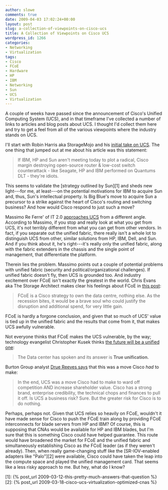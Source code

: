 ```yaml
---
author: slowe
comments: true
date: 2009-04-03 17:02:24+00:00
layout: post
slug: a-collection-of-viewpoints-on-cisco-ucs
title: A Collection of Viewpoints on Cisco UCS
wordpress_id: 1266
categories:
- Networking
- Virtualization
tags:
- Cisco
- FCoE
- Hardware
- HP
- IBM
- Networking
- Sun
- UCS
- Virtualization
---
```


A couple of weeks have passed since the announcement of Cisco's Unified Computing System (UCS), and in that timeframe I've collected a number of links to articles and blog posts about UCS. I thought I'd collect them here and try to get a feel from all of the various viewpoints where the industry stands on UCS.

I'll start with Robin Harris aka StorageMojo and his [initial take on UCS](http://storagemojo.com/2009/03/16/ciscos-unified-computing-system/). The one thing that jumped out at me about his article was this statement:

>If IBM, HP and Sun aren't meeting today to plot a radical, Cisco margin destroying open-source router & low-cost switch counterattack - like Seagate, HP and IBM performed on Quantums DLT - they're idiots.

This seems to validate the [strategy outlined by Sun][1] and sheds new light---for me, at least---on the potential motivations for IBM to acquire Sun and, thus, Sun's intellectual property. Is Big Blue's move to acquire Sun a precursor to a strike against the heart of Cisco's routing and switching business? And how would Cisco respond to just such a move?

Massimo Re Ferre' of IT 2.0 [approaches UCS](http://it20.info/blogs/main/archive/2009/03/31/203.aspx) from a different angle. According to Massimo, if you stop and really look at what you get from UCS, it's not terribly different from what you can get from other vendors. In fact, if you separate out the unified fabric, there really isn't a whole lot to distinguish UCS from other, similar solutions from HP, IBM, Dell, and Sun. And if you think about it, he's right---it's really only the unified fabric, along with the fabric extenders in the chassis and the single point of management, that differentiate the platform.

Therein lies the problem. Massimo points out a couple of potential problems with unified fabric (security and political/organizational challenges). If unified fabric doesn't fly, then UCS is grounded too. And industry excitement over FCoE isn't exactly the greatest in the world. Chris Evans aka The Storage Architect makes clear his feelings about FCoE in [this post](http://thestoragearchitect.com/2009/03/31/enterprise-computing-the-inevitable-fcoe/):

>FCoE is a Cisco strategy to own the data centre, nothing else. As the recession bites, it would be a brave soul who could justify the disruption and additional spend, for very little gain.

FCoE is hardly a forgone conclusion, and given that so much of UCS' value is tied up in the unified fabric and the results that come from it, that makes UCS awfully vulnerable.

Not everyone thinks that FCoE makes the UCS vulnerable, by the way; technology evangelist Christopher Kusek thinks [the future will be a unified one](http://www.pkguild.com/2009/03/16/the-future-will-be-a-unified-one-and-cisco-will-be-there/):

>The Data center has spoken and its answer is **True unification.**

Burton Group analyst [Drue Reeves says](http://dcsblog.burtongroup.com/data_center_strategies/2009/03/cisco-unveils-unified-computing-system.html) that this was a move Cisco _had_ to make:

>In the end, UCS was a move Cisco had to make to ward off competition AND increase shareholder value. Cisco has a strong brand, enterprise credibility, the technical chops and finances to pull it off. Is UCS a business risk? Sure. But the greater risk for Cisco is to do nothing.

Perhaps, perhaps not. Given that UCS relies so heavily on FCoE, wouldn't it have made sense for Cisco to push the FCoE train along by providing FCoE interconnects for blade servers from HP and IBM? Of course, this is supposing that CNAs would be available for HP and IBM blades, but I'm sure that this is something Cisco could have helped guarantee. This route would have broadened the market for FCoE and the unified fabric and simultaneously establishing Cisco as _the_ FCoE leader (as if they weren't already). Then, when really game-changing stuff like the [SR-IOV-enabled adapters like "Palo"][2] were available, Cisco could have taken the leap into the compute space and played the unified management card. That seems like a less risky approach to me. But hey, what do I know?

[1]: {% post_url 2009-03-12-this-pretty-much-answers-that-question %}
[2]: {% post_url 2009-03-18-cisco-ucs-virtualization-optimized-cnas %}
